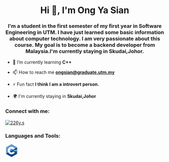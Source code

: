 <h1 align="center">Hi 👋, I'm Ong Ya Sian</h1>
<h3 align="center">I'm a student in the first semester of my first year in Software Engineering in UTM. I have just learned some basic information about computer technology. I am very passionate about this course. My goal is to become a backend developer from Malaysia.I'm currently staying in Skudai,Johor.</h3>

- 🌱 I’m currently learning **C++**

- 📫 How to reach me **ongsian@graduate.utm.my**

- ⚡ Fun fact **I think I am a introvert person.**

-  🌍 I'm currently staying in **Skudai,Johor**

<h3 align="left">Connect with me:</h3>
<p align="left">
<a href="https://instagram.com/226y.s" target="blank"><img align="center" src="https://raw.githubusercontent.com/rahuldkjain/github-profile-readme-generator/master/src/images/icons/Social/instagram.svg" alt="226y.s" height="30" width="40" /></a>
</p>

<h3 align="left">Languages and Tools:</h3>
<p align="left"> <a href="https://www.w3schools.com/cpp/" target="_blank" rel="noreferrer"> <img src="https://raw.githubusercontent.com/devicons/devicon/master/icons/cplusplus/cplusplus-original.svg" alt="cplusplus" width="40" height="40"/> </a> </p>


